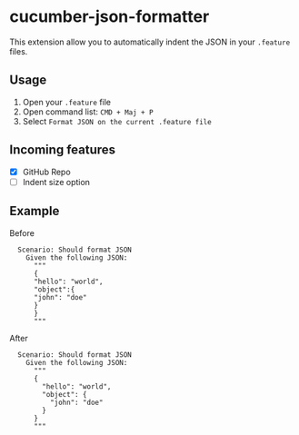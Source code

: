 # cucumber-json-formatter

This extension allow you to automatically indent the JSON in your `.feature` files.

## Usage
1. Open your `.feature` file
2. Open command list: `CMD + Maj + P`
3. Select `Format JSON on the current .feature file`

## Incoming features
- [x] GitHub Repo
- [ ] Indent size option

## Example

Before
```feature
  Scenario: Should format JSON
    Given the following JSON:
      """
      {
      "hello": "world",
      "object":{
      "john": "doe"  
      }
      }
      """
```

After
```feature
  Scenario: Should format JSON
    Given the following JSON:
      """
      {
        "hello": "world",
        "object": {
          "john": "doe"
        }
      }
      """
```

